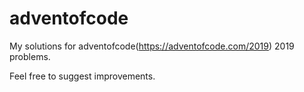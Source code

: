 # adventofcode
My solutions for adventofcode(https://adventofcode.com/2019) 2019 problems.

Feel free to suggest improvements.
